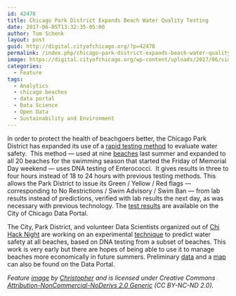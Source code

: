 ```yaml
---
id: 42478
title: Chicago Park District Expands Beach Water Quality Testing
date: 2017-06-05T13:32:35-05:00
author: Tom Schenk
layout: post
guid: http://digital.cityofchicago.org/?p=42478
permalink: /index.php/chicago-park-district-expands-beach-water-quality-testing/
image: https://digital.cityofchicago.org/wp-content/uploads/2017/06/simple_times_beach.jpg
categories:
  - Feature
tags:
  - Analytics
  - chicago beaches
  - data portal
  - Data Science
  - Open Data
  - Sustainability and Environment
---
```

In order to protect the health of beachgoers better, the Chicago Park District has expanded its use of a [rapid testing method](http://www.chicagoparkdistrict.com/facilities/beach-water-quality-testing-improvements/) to evaluate water safety.  This method &#8212; used at nine [beaches](http://www.cpdbeaches.com/home.cfm) last summer and expanded to all 20 beaches for the swimming season that started the Friday of Memorial Day weekend &#8212; uses DNA testing of Enterococci.  It gives results in three to four hours instead of 18 to 24 hours with previous testing methods. This allows the Park District to issue its Green / Yellow / Red flags &#8212; corresponding to No Restrictions / Swim Advisory / Swim Ban &#8212; from lab results instead of predictions, verified with lab results the next day, as was necessary with previous technology. The [test results](https://data.cityofchicago.org/Parks-Recreation/Beach-Lab-Data/2ivx-z93u) are available on the City of Chicago Data Portal.

The City, Park District, and volunteer Data Scientists organized out of [Chi Hack Night](https://chihacknight.org) are working on an experimental [technique](https://chihacknight.org/projects/2016/05/01/e-coli-predictions.html) to predict water safety at all beaches, based on DNA testing from a subset of beaches. This work is very early but there are hopes of being able to use it to manage beaches more economically in future summers. Preliminary [data](https://data.cityofchicago.org/d/xvsz-3xcj) and a [map](https://data.cityofchicago.org/d/mf7j-mc8j) can also be found on the Data Portal.

_Feature [image](https://www.flickr.com/photos/christopherf/14056727746/in/photolist-nq9pqW-55spdy-hKU9zw-HnkUeU-huEbCq-c4rfdU-6E6b6t-ruDN9T-ampjZh-dTrnwK-dUF32Z-6yFNZR-2F1CG-5qwGAR-2F1zW-9gDBt2-o9sD1A-pjYazE-4Wg3SW-krDFBc-tEMBNk-f39q63-pn9yLw-cPBPhm-dDNtEq-5nYuiq-pmQAus-qqgUAV-5nwboc-5nUeFM-a6kZqP-fGzBSp-bVLeKd-6Pi4co-6gz4qg-93t4Pe-cEpPKE-9pPvuD-ddSRgB-c4rf11-c4rgdU-biRhGn-AjQR86-fGSc2Y-71BBKC-cPBN7W-ataXKE-obKAPA-pCGfwL-oUNP5V) by [Christopher](https://www.flickr.com/photos/christopherf/) and is licensed under Creative Commons [Attribution-NonCommercial-NoDerivs 2.0 Generic](https://creativecommons.org/licenses/by-nc-nd/2.0/) (CC BY-NC-ND 2.0)._